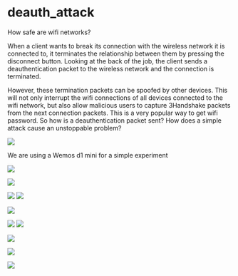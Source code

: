 # deauth_attack
How safe are wifi networks?

When a client wants to break its connection with the wireless network it is connected to, it terminates the relationship between them by pressing the disconnect button. Looking at the back of the job, the client sends a deauthentication packet to the wireless network and the connection is terminated.

However, these termination packets can be spoofed by other devices. This will not only interrupt the wifi connections of all devices connected to the wifi network, but also allow malicious users to capture 3Handshake packets from the next connection packets. This is a very popular way to get wifi password. So how is a deauthentication packet sent? How does a simple attack cause an unstoppable problem?

<img class="fit-picture"
     src="/pics/eviltwin2-1024x626%20-%20Kopya.png">
     
     
We are using a Wemos d1 mini for a simple experiment


<img class="fit-picture"
     src="/pics/WhatsApp%20Image%202023-01-05%20at%2015.46.25%20-%20Kopya.jpeg">
     

     
 <img class="fit-picture"
     src="/pics/WhatsApp%20Image%202023-01-05%20at%2022.33.03%20(1).jpeg">
 
 <img class="fit-picture"
     src="/pics/WhatsApp%20Image%202023-01-05%20at%2022.33.03%20(2).jpeg">
 <img class="fit-picture"
     src="/pics/WhatsApp%20Image%202023-01-05%20at%2022.33.03.jpeg">
 
 <img class="fit-picture"
     src="/pics/atak2%20-%20Kopya.png">
 
 <img class="fit-picture"
     src="/pics/deauth-1024x337%20-%20Kopya.png">
 <img class="fit-picture"
     src="/pics/deauthattack%20-%20Kopya.png">
     
  <img class="fit-picture"
     src="/pics/dis%20-%20Kopya.png">
     
  <img class="fit-picture"
     src="/pics/eviltwin2-1024x626%20-%20Kopya.png">
  
     
    
<img class="fit-picture"
     src="/pics/1_eXBh6RIhggabcQU0d0L9qA%20-%20Kopya.jpg">
